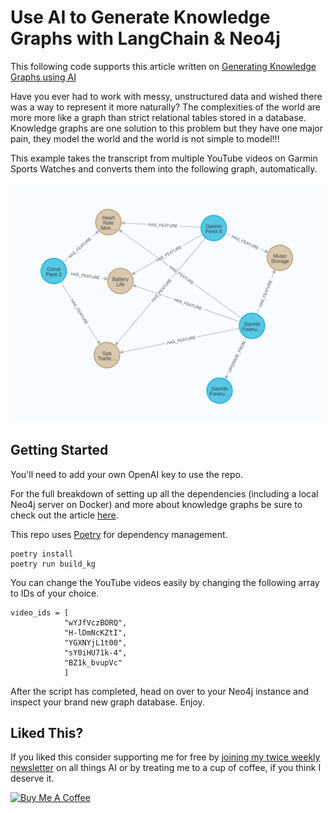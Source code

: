 # Use AI to Generate Knowledge Graphs with LangChain & Neo4j
This following code supports this article written on [Generating Knowledge Graphs using AI](https://localhost.com)

Have you ever had to work with messy, unstructured data and wished there was a way to represent it more naturally? The complexities of the world are more more like a graph than strict relational tables stored in a database. Knowledge graphs are one solution to this problem but they have one major pain, they model the world and the world is not simple to model!!! 

This example takes the transcript from multiple YouTube videos on Garmin Sports Watches and converts them into the following graph, automatically. 
<p align="center">
  <img src="images\garmin-features-graph.png?raw=true" alt="drawing" width="500"/>
</p>


## Getting Started
You'll need to add your own OpenAI key to use the repo. 


For the full breakdown of setting up all the dependencies (including a local Neo4j server on Docker) and more about knowledge graphs be sure to check out the article [here](https://localhost.com). 

This repo uses [Poetry](https://python-poetry.org/) for dependency management. 


``` 
poetry install
poetry run build_kg
```

You can change the YouTube videos easily by changing the following array to IDs of your choice. 
```
video_ids = [
            "wYJfVczBORQ", 
            "H-lDmNcKZtI", 
            "YGXNYjL1t00",
            "sY0iHU71k-4",
            "BZ1k_bvupVc"
            ]
```

After the script has completed, head on over to your Neo4j instance and inspect your brand new graph database. Enjoy. 

## Liked This?
If you liked this consider supporting me for free by [joining my twice weekly newsletter](https://bit.ly/45lG2pR) on all things AI or by treating me to a cup of coffee, if you think I deserve it. 

<a href="https://buymeacoffee.com/brightjourneyai" target="_blank"><img src="https://cdn.buymeacoffee.com/buttons/default-orange.png" alt="Buy Me A Coffee" height="41" width="174"></a>



